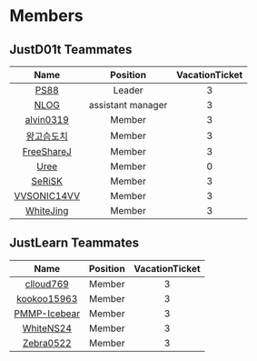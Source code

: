 # Members

## JustD01t Teammates
| Name | Position | VacationTicket |
|:-----:|:-----:|:---------:|
| [PS88](https://github.com/Potatoshare88) | Leader | 3 |
| [NLOG](https://github.com/nnnlog) | assistant manager | 3 |
| [alvin0319](https://github.com/alvin0319) | Member | 3 |
| [왕고슴도치](https://github.com/djdisodo) | Member | 3 |
| [FreeShareJ](https://github.com/FreeShareJ) | Member | 3 |
| [Uree](https://github.com/Hyide) | Member | 0 |
| [SeRiSK](https://github.com/SeRiSK) | Member | 3 |
| [VVSONIC14VV](https://github.com/VVSONIC14VV) | Member | 3 |
| [WhiteJing](https://github.com/WhiteJing) | Member | 3 |


## JustLearn Teammates
| Name | Position | VacationTicket |
|:-----:|:-----:|:---------:|
| [clloud769](https://github.com/clloud769) | Member | 3 |
| [kookoo15963](https://github.com/kookoo15963) | Member | 3 |
| [PMMP-Icebear](https://github.com/PMMP-Icebear) | Member | 3 |
| [WhiteNS24](https://github.com/WhiteNS24) | Member | 3 |
| [Zebra0522](https://github.com/Zebra0522) | Member | 3 |

